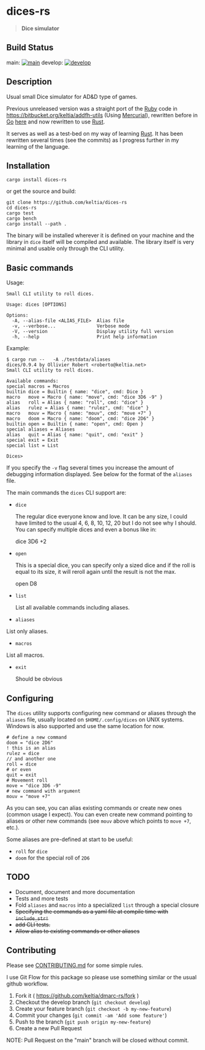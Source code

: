 # dices-rs

> **Dice simulator**

## Build Status

main:  [![main](https://github.com/keltia/dices-rs/actions/workflows/rust.yml/badge.svg)](https://github.com/keltia/dices-rs/actions/workflows/rust.yml)
develop:  [![develop](https://github.com/keltia/dices-rs/actions/workflows/develop.yml/badge.svg)](https://github.com/keltia/dices-rs/actions/workflows/develop.yml)

## Description

Usual small Dice simulator for AD&D type of games.

Previous unreleased version was a straight port of the [Ruby] code in https://bitbucket.org/keltia/addfh-utils
(Using [Mercurial]), rewritten before in [Go] [here](https://github.com/keltia/dices-go) and now rewritten to
use [Rust].

It serves as well as a test-bed on my way of learning [Rust]. It has been rewritten several times (see the commits) as
I progress further in my learning of the language.

## Installation

    cargo install dices-rs

or get the source and build:

    git clone https://github.com/keltia/dices-rs
    cd dices-rs
    cargo test
    cargo bench
    cargo install --path .

The binary will be installed wherever it is defined on your machine and the library in `dice` itself will be compiled
and available. The library itself is very minimal and usable only through the CLI utility.

## Basic commands

Usage:

```text
Small CLI utility to roll dices.

Usage: dices [OPTIONS]

Options:
  -A, --alias-file <ALIAS_FILE>  Alias file
  -v, --verbose...               Verbose mode
  -V, --version                  Display utility full version
  -h, --help                     Print help information
```

Example:

```text
$ cargo run --   -A ./testdata/aliases
dices/0.9.4 by Ollivier Robert <roberto@keltia.net>
Small CLI utility to roll dices.

Available commands:
special macros = Macros
builtin dice = Builtin { name: "dice", cmd: Dice }
macro   move = Macro { name: "move", cmd: "dice 3D6 -9" }
alias   roll = Alias { name: "roll", cmd: "dice" }
alias   rulez = Alias { name: "rulez", cmd: "dice" }
macro   mouv = Macro { name: "mouv", cmd: "move +7" }
macro   doom = Macro { name: "doom", cmd: "dice 2D6" }
builtin open = Builtin { name: "open", cmd: Open }
special aliases = Aliases
alias   quit = Alias { name: "quit", cmd: "exit" }
special exit = Exit
special list = List

Dices>
```

If you specify the `-v` flag several times you increase the amount of debugging information displayed. See below for
the format of the `aliases` file.

The main commands the `dices` CLI support are:

- `dice`

  The regular dice everyone know and love. It can be any size, I could have limited to the usual 4, 6, 8, 10, 12, 20
  but I do not see why I should. You can specify multiple dices and even a bonus like in:

  dice 3D6 +2

- `open`

  This is a special dice, you can specify only a sized dice and if the roll is equal to its size, it will reroll again
  until the result is not the max.

  open D8

- `list`

  List all available commands including aliases.

- `aliases`

List only aliases.

- `macros`

List all macros.

- `exit`

  Should be obvious

## Configuring

The `dices` utility supports configuring new command or aliases through the `aliases` file, usually located
on `$HOME/.config/dices` on UNIX systems. Windows is also supported and use the same location for now.

```text
# define a new command
doom = "dice 2D6"
! this is an alias
rulez = dice
// and another one
roll = dice
# or even
quit = exit
# Movement roll
move = "dice 3D6 -9"
# new command with argument
mouv = "move +7"
```

As you can see, you can alias existing commands or create new ones (common usage I expect). You can even create
new command pointing to aliases or other new commands (see `mouv` above which points to `move +7`, etc.).

Some aliases are pre-defined at start to be useful:

- `roll` for `dice`
- `doom` for the special roll of `2D6`

## TODO

- Document, document and more documentation
- Tests and more tests
- Fold `aliases` and `macros` into a specialized `list` through a special closure
- ~~Specifying the commands as a yaml file at compile time with `include_str!`~~
- ~~add CLI tests.~~
- ~~Allow alias to existing commands or other aliases~~

## Contributing

Please see [CONTRIBUTING.md](CONTRIBUTING.md) for some simple rules.

I use Git Flow for this package so please use something similar or the usual github workflow.

1. Fork it ( https://github.com/keltia/dmarc-rs/fork )
2. Checkout the develop branch (`git checkout develop`)
3. Create your feature branch (`git checkout -b my-new-feature`)
4. Commit your changes (`git commit -am 'Add some feature'`)
5. Push to the branch (`git push origin my-new-feature`)
6. Create a new Pull Request

NOTE: Pull Request on the "main" branch will be closed without commit.

[Go]: https://golang.org/

[Mercurial]: https://mercurial-scm.org/

[Ruby]: https://ruby-lang.org/

[Rust]: https://rust-lang.org/
